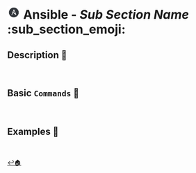 # <img src="../../assets/img/ansible.png" width="30px"> **Ansible** - ***Sub Section Name*** :sub_section_emoji:


## **Description** 👀

<br />

## **Basic** `Commands` 📝

<br />


## **Examples** 🧩

<br />

[↩️🏠](../README.md)
